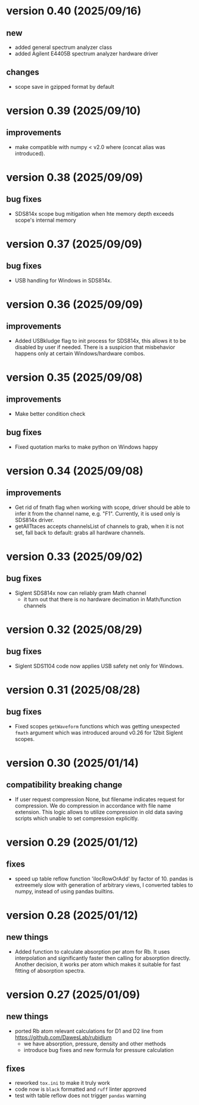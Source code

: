 # version 0.40 (2025/09/16)

## new

- added general spectrum analyzer class
- added Agilent E4405B spectrum analyzer hardware driver 

## changes

- scope save in gzipped format by default

# version 0.39 (2025/09/10)

## improvements

- make compatible with numpy < v2.0 where (concat alias was introduced).

# version 0.38 (2025/09/09)

## bug fixes

- SDS814x scope bug mitigation when hte memory depth exceeds scope's internal memory

# version 0.37 (2025/09/09)

## bug fixes

- USB handling for Windows in SDS814x.

# version 0.36 (2025/09/09)

## improvements

- Added USBkludge flag to init process for SDS814x, this allows
  it to be disabled by user if needed. There is a suspicion that
  misbehavior happens only at certain Windows/hardware combos.

# version 0.35 (2025/09/08)

## improvements

- Make better condition check

## bug fixes

- Fixed quotation marks to make python on Windows happy


# version 0.34 (2025/09/08)

## improvements

- Get rid of fmath flag when working with scope, driver should be
  able to infer it from the channel name, e.g. "F1". Currently,
  it is used only is SDS814x driver.
- getAllTtaces accepts channelsList of channels to grab, when it
  is not set, fall back to default: grabs all hardware channels.

# version 0.33 (2025/09/02)

## bug fixes

- Siglent SDS814x now can reliably gram Math channel
  - it turn out that there is no hardware decimation in Math/function
    channels

# version 0.32 (2025/08/29)

## bug fixes

- Siglent SDS1104 code now applies USB safety net only for Windows.


# version 0.31 (2025/08/28)

## bug fixes
- Fixed scopes `getWaveform` functions which was getting unexpected
  `fmath` argument which was introduced around v0.26 for 12bit Siglent
   scopes.

# version 0.30 (2025/01/14)

## compatibility breaking change
- If user request compression None, but filename indicates request for
  compression. We do compression in accordance with file name extension.
  This logic allows to utilize compression in old data saving scripts
  which unable to set compression explicitly.

# version 0.29 (2025/01/12)

## fixes
- speed up table reflow function 'ilocRowOrAdd' by factor of 10.
  pandas is extreemely slow with generation of arbitrary views,
  I converted tables to numpy, instead of using pandas builtins.


# version 0.28 (2025/01/12)

## new things
- Added function to calculate absorption per atom for Rb.
  It uses interpolation and significantly faster then calling
  for absorption directly. Another decision, it works per atom
  which makes it suitable for fast fitting of absorption spectra.


# version 0.27 (2025/01/09)

## new things
- ported Rb atom relevant calculations for D1 and D2 line
  from https://github.com/DawesLab/rubidium
    - we have absorption, pressure, density and other methods
    - introduce bug fixes and new formula for pressure calculation

## fixes
- reworked `tox.ini` to make it truly work
- code now is `black` formatted and `ruff` linter approved
- test with table reflow does not trigger `pandas` warning

